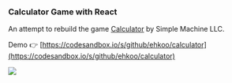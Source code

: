 ### Calculator Game with React

An attempt to rebuild the game [Calculator](http://www.simplemachine.co/game/calculator-the-game/) by Simple Machine LLC.

Demo :point_right: [https://codesandbox.io/s/github/ehkoo/calculator](https://codesandbox.io/s/github/ehkoo/calculator)

![](https://media.giphy.com/media/158S2QGQarB0CuZ0q3/giphy.gif)